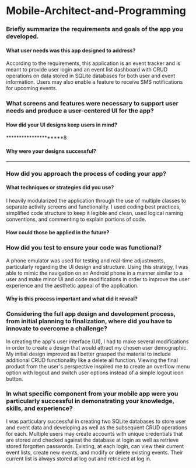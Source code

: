 # Mobile-Architect-and-Programming
### Briefly summarize the requirements and goals of the app you developed. 
#### What user needs was this app designed to address?
According to the requirements, this application is an event tracker and is meant to provide user login and an event list dashboard with CRUD operations on data stored in SQLite databases for both user and event information. Users may also enable a feature to receive SMS notifications for upcoming events.
### What screens and features were necessary to support user needs and produce a user-centered UI for the app? 
#### How did your UI designs keep users in mind? 
*********************8
#### Why were your designs successful?
******************
### How did you approach the process of coding your app? 
#### What techniques or strategies did you use? 
I heavily modularized the application through the use of multiple classes to separate activity screens and functionality. I used coding best practices, simplified code structure to keep it legible and clean, used logical naming conventions, and commenting to explain portions of code.
#### How could those be applied in the future?
### How did you test to ensure your code was functional?
A phone emulator was used for testing and real-time adjustments, particularly regarding the UI design and structure. Using this strategy, I was able to mimic the navigation on an Android phone in a manner similar to a user and make minor UI and code modifications in order to improve the user experience and the aesthetic appeal of the application.
#### Why is this process important and what did it reveal?
### Considering the full app design and development process, from initial planning to finalization, where did you have to innovate to overcome a challenge?
In creating the app's user interface (UI), I had to make several modifications in order to create a design that would attract my chosen user demographic. My initial design improved as I better grasped the material to include additional CRUD functionality like a delete all function. Viewing the final product from the user's perspective inspired me to create an overflow menu option with logout and switch user options instead of a simple logout icon button. 
### In what specific component from your mobile app were you particularly successful in demonstrating your knowledge, skills, and experience?
I was particulary successful in creating two SQLite databases to store user and event data and developing as well as the subsequent CRUD operations for each. Multiple users may create accounts with unique credentials that are stored and checked against the database at login as well as retrieve stored forgotten passwords. Existing, at each login, can view their current event lists, create new events, and modify or delete existing events. Their current list is always stored at log out and retrieved at log in.
